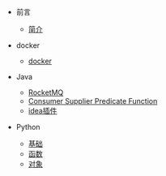 - 前言
    - [简介](zh-cn/README.md)

- docker
    - [docker](zh-cn/docker/docker.md)
    
- Java
    - [RocketMQ](zh-cn/Java/rocketmq.md)
    - [Consumer Supplier Predicate Function](zh-cn/Java/Consumer_Supplier_Predicate_Function.md)
    - [idea插件](zh-cn/Java/idea插件.md)

- Python
    - [基础](zh-cn/Python/base.md)
    - [函数](zh-cn/Python/func.md)
    - [对象](zh-cn/Python/object.md)
